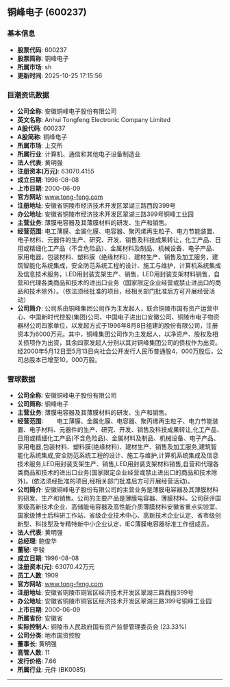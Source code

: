 ## 铜峰电子 (600237)

### 基本信息

- **股票代码**: 600237
- **股票简称**: 铜峰电子
- **所属市场**: sh
- **更新时间**: 2025-10-25 17:15:56

### 巨潮资讯数据

- **公司全称**: 安徽铜峰电子股份有限公司
- **英文名称**: Anhui Tongfeng Electronic Company Limited
- **A股代码**: 600237
- **A股简称**: 铜峰电子
- **所属市场**: 上交所
- **所属行业**: 计算机、通信和其他电子设备制造业
- **法人代表**: 黄明强
- **注册资本(万元)**: 63070.4155
- **成立日期**: 1996-08-08
- **上市日期**: 2000-06-09
- **官方网站**: www.tong-feng.com
- **注册地址**: 安徽省铜陵市经济技术开发区翠湖三路西段399号
- **办公地址**: 安徽省铜陵市经济技术开发区翠湖三路399号铜峰工业园
- **主营业务**: 薄膜电容器及其薄膜材料的研发、生产和销售。
- **经营范围**: 电工薄膜、金属化膜、电容器、聚丙烯再生粒子、电力节能装置、电子材料、元器件的生产、研究、开发、销售及科技成果转让，化工产品、日用或精细化工产品（不含危险品）、金属材料及制品、机械设备、电子产品、家用电器，包装材料、塑料膜（绝缘材料）、建材生产、销售及加工服务，建筑智能化系统集成，安全防范系统工程的设计、施工与维护，计算机系统集成及信息技术服务，LED用封装支架生产、销售，LED用封装支架材料销售，自营和代理各类商品和技术的进出口业务（国家限定企业经营或禁止进出口的商品和技术除外）。（依法须经批准的项目，经相关部门批准后方可开展经营活动）
- **公司简介**: 公司系由铜峰集团公司作为主发起人，联合铜陵市国有资产运营中心、中国新时代控股(集团)公司、中国电子进出口安徽公司、铜陵市电子物资器材公司四家单位，以发起方式于1996年8月8日组建的股份有限公司，注册资本为6000万元。其中，铜峰集团公司作为主发起人，以净资产、股权及相关债项作为出资，其余四家发起人分别以其对铜峰集团公司的债权作为出资。经2000年5月12日至5月13日向社会公开发行人民币普通股4，000万股后，公司总股本已增至10，000万股。

### 雪球数据

- **公司全称**: 安徽铜峰电子股份有限公司
- **公司简称**: 铜峰电子
- **主营业务**: 薄膜电容器及其薄膜材料的研发、生产和销售。
- **经营范围**: 　　电工薄膜、金属化膜、电容器、聚丙烯再生粒子、电力节能装置、电子材料、元器件的生产、研究、开发、销售及科技成果转让,化工产品、日用或精细化工产品(不含危险品)、金属材料及制品、机械设备、电子产品、家用电器,包装材料、塑料膜(绝缘材料)、建材生产、销售及加工服务,建筑智能化系统集成,安全防范系统工程的设计、施工与维护,计算机系统集成及信息技术服务,LED用封装支架生产、销售,LED用封装支架材料销售,自营和代理各类商品和技术的进出口业务(国家限定企业经营或禁止进出口的商品和技术除外)。(依法须经批准的项目,经相关部门批准后方可开展经营活动)。
- **公司简介**: 安徽铜峰电子股份有限公司的主营业务是薄膜电容器及其薄膜材料的研发、生产和销售。公司的主要产品是薄膜电容器、薄膜材料。公司获评国家级高新技术企业、高储能电容器及高性能介质薄膜材料安徽省重点实验室、国家级博士后科研工作站、省级企业技术中心、高新技术企业认定、省市级创新型、科技型及专精特新中小企业认定、IEC薄膜电容器标准工作组成员。
- **法人代表**: 黄明强
- **总经理**: 鲍俊华
- **董秘**: 李骏
- **成立日期**: 1996-08-08
- **注册资本(元)**: 63070.42万元
- **员工人数**: 1909
- **官方网站**: www.tong-feng.com
- **注册地址**: 安徽省铜陵市铜官区经济技术开发区翠湖三路西段399号
- **办公地址**: 安徽省铜陵市铜官区经济技术开发区翠湖三路399号铜峰工业园
- **上市日期**: 2000-06-09
- **所属省份**: 安徽省
- **实际控制人**: 铜陵市人民政府国有资产监督管理委员会 (23.33%)
- **公司分类**: 地市国资控股
- **董事长**: 黄明强
- **高管人数**: 11
- **发行价格**: 7.66
- **所属行业**: 元件 (BK0085)

---